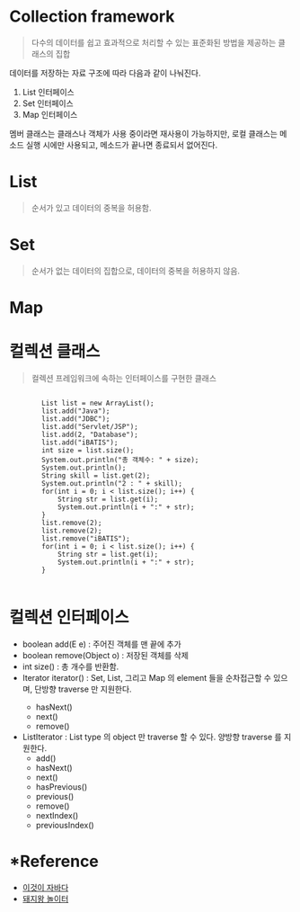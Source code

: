 # Collection framework
> 다수의 데이터를 쉽고 효과적으로 처리할 수 있는 표준화된 방법을 제공하는 클래스의 집합

데이터를 저장하는 자료 구조에 따라 다음과 같이 나눠진다.

1. List 인터페이스
2. Set 인터페이스
3. Map 인터페이스

멤버 클래스는 클래스나 객체가 사용 중이라면 재사용이 가능하지만, 로컬 클래스는 메소드 실행 시에만 사용되고, 메소드가 끝나면 종료되서 없어진다.

# List<E>
> 순서가 있고 데이터의 중복을 허용함.

# Set<E>
> 순서가 없는 데이터의 집합으로, 데이터의 중복을 허용하지 않음.

# Map<E>
> 

# 컬렉션 클래스
> 컬렉션 프레임워크에 속하는 인터페이스를 구현한 클래스

<pre>
<code>
		List<String> list = new ArrayList<String>();
		list.add("Java");
		list.add("JDBC");
		list.add("Servlet/JSP");
		list.add(2, "Database");
		list.add("iBATIS");
		int size = list.size();
		System.out.println("총 객체수: " + size);
		System.out.println();
		String skill = list.get(2);
		System.out.println("2 : " + skill);
		for(int i = 0; i < list.size(); i++) {
			String str = list.get(i);
			System.out.println(i + ":" + str);
		}
		list.remove(2);
		list.remove(2);
		list.remove("iBATIS");
		for(int i = 0; i < list.size(); i++) {
			String str = list.get(i);
			System.out.println(i + ":" + str);
		}
</code>
</pre>

# 컬렉션 인터페이스
+ boolean add(E e) : 주어진 객체를 맨 끝에 추가
+ boolean remove(Object o) : 저장된 객체를 삭제
+ int size() : 총 개수를 반환함.
+ Iterator<E> iterator() : Set, List, 그리고 Map 의 element 들을 순차접근할 수 있으며, 단방향 traverse 만 지원한다.
	+ hasNext()
	+ next()
	+ remove()
+ ListIterator : List type 의 object 만 traverse 할 수 있다. 양방향 traverse 를 지원한다.
	+ add()
	+ hasNext()
	+ next()
	+ hasPrevious()
	+ previous()
	+ remove()
	+ nextIndex()
	+ previousIndex() 

# *Reference
+ [이것이 자바다](http://www.yes24.com/Product/Goods/15651484)
+ [돼지왕 놀이터](https://aroundck.tistory.com/822)
